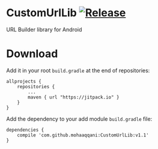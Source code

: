 # CustomUrlLib [![Release](https://jitpack.io/v/mayojava/statlib.svg)](https://jitpack.io/#mohaaqqani/CustomUrlLib)
URL Builder library for Android

# Download
Add it in your root `build.gradle` at the end of repositories:

```
allprojects {
	repositories {
		...
		maven { url "https://jitpack.io" }
	}
}
```
Add the dependency to your add module `build.gradle` file:

```
dependencies {
	compile 'com.github.mohaaqqani:CustomUrlLib:v1.1'
}

